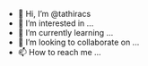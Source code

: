 - 👋 Hi, I’m @tathiracs
- 👀 I’m interested in ...
- 🌱 I’m currently learning ...
- 💞️ I’m looking to collaborate on ...
- 📫 How to reach me ...

<!---
tathiracs/tathiracs is a ✨ special ✨ repository because its `README.md` (this file) appears on your GitHub profile.
You can click the Preview link to take a look at your changes.
--->
